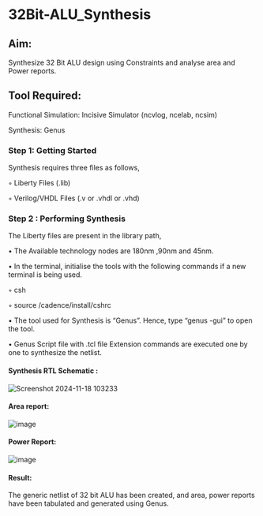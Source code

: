 # 32Bit-ALU_Synthesis

## Aim:

Synthesize 32 Bit ALU design using Constraints and analyse area and Power reports.

## Tool Required:

Functional Simulation: Incisive Simulator (ncvlog, ncelab, ncsim)

Synthesis: Genus

### Step 1: Getting Started

Synthesis requires three files as follows,

◦ Liberty Files (.lib)

◦ Verilog/VHDL Files (.v or .vhdl or .vhd)

### Step 2 : Performing Synthesis

The Liberty files are present in the library path,

• The Available technology nodes are 180nm ,90nm and 45nm.

• In the terminal, initialise the tools with the following commands if a new terminal is being
used.

◦ csh

◦ source /cadence/install/cshrc

• The tool used for Synthesis is “Genus”. Hence, type “genus -gui” to open the tool.

• Genus Script file with .tcl file Extension commands are executed one by one to synthesize the netlist.

#### Synthesis RTL Schematic :
![Screenshot 2024-11-18 103233](https://github.com/user-attachments/assets/273baa4c-2996-4c76-b749-0edf916c14b3)

#### Area report:
![image](https://github.com/user-attachments/assets/10c04e4c-fa64-4f8a-8e8e-ffac68d02fb5)
#### Power Report:
![image](https://github.com/user-attachments/assets/eda16fa9-690b-4783-8780-743c9c189fa3)
#### Result: 
The generic netlist of 32 bit ALU  has been created, and area, power reports have been tabulated and generated using Genus.
